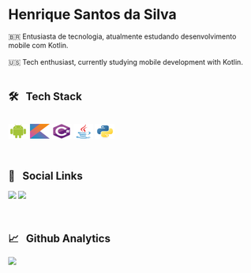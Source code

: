 # Henrique Santos da Silva

🇧🇷 Entusiasta de tecnologia, atualmente estudando desenvolvimento mobile com Kotlin. <br/></br>
🇺🇸 Tech enthusiast, currently studying mobile development with Kotlin.
<br/><br/>

## 🛠️ &nbsp; Tech Stack
<div style="display: inline_block"><br>
  <img align="center" alt="Henrique-Android" height="30" width="40" src="https://raw.githubusercontent.com/devicons/devicon/master/icons/android/android-plain.svg">
  <img align="center" alt="Henrique-Kotlin" height="30" width="40" src="https://raw.githubusercontent.com/devicons/devicon/master/icons/kotlin/kotlin-original.svg">
  <img align="center" alt="Henrique-CSharp" height="30" width="40" src="https://raw.githubusercontent.com/devicons/devicon/master/icons/csharp/csharp-original.svg">
  <img align="center" alt="Henrique-Java" height="30" width="40" src="https://raw.githubusercontent.com/devicons/devicon/master/icons/java/java-original.svg">
  <img align="center" alt="Henrique-Python" height="30" width="40" src="https://raw.githubusercontent.com/devicons/devicon/master/icons/python/python-original.svg">
 <!--- <img align="center" alt="Henrique-Typescript" height="30" width="40" src="https://raw.githubusercontent.com/devicons/devicon/master/icons/typescript/typescript-original.svg">
  <img align="center" alt="Henrique-NodeJs" height="30" width="40" src="https://raw.githubusercontent.com/devicons/devicon/master/icons/nodejs/nodejs-original.svg">
<img align="center" alt="Henrique-Flutter" height="30" width="40" src="https://raw.githubusercontent.com/devicons/devicon/master/icons/flutter/flutter-original.svg">
  <img align="center" alt="Henrique-Angular" height="30" width="40" src="https://raw.githubusercontent.com/devicons/devicon/master/icons/angularjs/angularjs-original.svg"> --->
</div>
<br/><br/>

## 🙂 &nbsp; Social Links
<div> 
  <a href = "mailto:henriquesantos122@gmail.com"><img src="https://img.shields.io/badge/-Gmail-%23333?style=for-the-badge&logo=gmail&logoColor=white" target="_blank"></a>
  <a href="https://www.linkedin.com/in/henrique-santos-da-silva/" target="_blank"><img src="https://img.shields.io/badge/-LinkedIn-%230077B5?style=for-the-badge&logo=linkedin&logoColor=white" target="_blank"></a> 
</div>
<br/><br/>

## 📈 &nbsp; Github Analytics
<div>
  <a href="https://github.com/Henrique-Santos-da-Silva">
  <img height="180em" src="https://github-readme-stats.vercel.app/api/top-langs/?username=Henrique-Santos-da-Silva&layout=compact&langs_count=7&theme=dracula"/>
</div>
